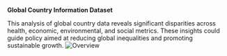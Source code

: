 **Global Country Information Dataset**

This analysis of global country data reveals significant disparities across health, economic, environmental, and social metrics. These insights could guide policy aimed at reducing global inequalities and promoting sustainable growth.
![Overview](https://github.com/NagZXY/Data-Analytics/blob/main/Global%20Country%20Insights%20and%20Analysis_page-0001.jpg)
